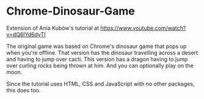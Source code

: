 # Chrome-Dinosaur-Game
Extension of Ania Kubów's tutorial at https://www.youtube.com/watch?v=dQ6lYd6dyTI

The original game was based on Chrome's dinosaur game that pops up when you're offline. That version has the dinosaur travelling across a desert and having to jump over cacti. This version has a dragon having to jump over curling rocks being thrown at him. And you can optionally play on the moon.

Since the tutorial uses HTML, CSS and JavaScript with no other packages, this does too.
